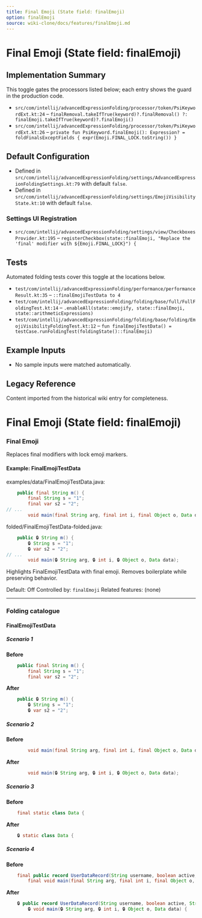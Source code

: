 ```yaml
---
title: Final Emoji (State field: finalEmoji)
option: finalEmoji
source: wiki-clone/docs/features/finalEmoji.md
---
```

# Final Emoji (State field: finalEmoji)

## Implementation Summary

This toggle gates the processors listed below; each entry shows the guard in the production code.

- `src/com/intellij/advancedExpressionFolding/processor/token/PsiKeywordExt.kt:24` – `finalRemoval.takeIfTrue(keyword)?.finalRemoval() ?: finalEmoji.takeIfTrue(keyword)?.finalEmoji()`
- `src/com/intellij/advancedExpressionFolding/processor/token/PsiKeywordExt.kt:26` – `private fun PsiKeyword.finalEmoji(): Expression? = foldFinalsExceptFields { expr(Emoji.FINAL_LOCK.toString()) }`

## Default Configuration

- Defined in `src/com/intellij/advancedExpressionFolding/settings/AdvancedExpressionFoldingSettings.kt:79` with default `false`.
- Defined in `src/com/intellij/advancedExpressionFolding/settings/EmojiVisibilityState.kt:10` with default `false`.

### Settings UI Registration

- `src/com/intellij/advancedExpressionFolding/settings/view/CheckboxesProvider.kt:195` – `registerCheckbox(state::finalEmoji, "Replace the 'final' modifier with ${Emoji.FINAL_LOCK}") {`

## Tests

Automated folding tests cover this toggle at the locations below.

- `test/com/intellij/advancedExpressionFolding/performance/performanceResult.kt:35` – `::finalEmojiTestData to 4`
- `test/com/intellij/advancedExpressionFolding/folding/base/full/FullFoldingTest.kt:14` – `.enableAll(state::emojify, state::finalEmoji, state::arithmeticExpressions)`
- `test/com/intellij/advancedExpressionFolding/folding/base/folding/EmojiVisibilityFoldingTest.kt:12` – `fun finalEmojiTestData() = testCase.runFoldingTest(foldingState()::finalEmoji)`

## Example Inputs

- No sample inputs were matched automatically.

## Legacy Reference

Content imported from the historical wiki entry for completeness.

# Final Emoji (State field: finalEmoji)

### Final Emoji
Replaces final modifiers with lock emoji markers.

#### Example: FinalEmojiTestData

examples/data/FinalEmojiTestData.java:
```java
    public final String m() {
        final String s = "1";
        final var s2 = "2";
// ...
        void main(final String arg, final int i, final Object o, Data data);
```

folded/FinalEmojiTestData-folded.java:
```java
    public 🔒 String m() {
        🔒 String s = "1";
        🔒 var s2 = "2";
// ...
        void main(🔒 String arg, 🔒 int i, 🔒 Object o, Data data);
```

Highlights FinalEmojiTestData with final emoji.
Removes boilerplate while preserving behavior.

Default: Off
Controlled by: `finalEmoji`
Related features: (none)

---
### Folding catalogue

#### FinalEmojiTestData

##### Scenario 1

**Before**
```java
    public final String m() {
        final String s = "1";
        final var s2 = "2";
```

**After**
```java
    public 🔒 String m() {
        🔒 String s = "1";
        🔒 var s2 = "2";
```


##### Scenario 2

**Before**
```java
        void main(final String arg, final int i, final Object o, Data data);
```

**After**
```java
        void main(🔒 String arg, 🔒 int i, 🔒 Object o, Data data);
```


##### Scenario 3

**Before**
```java
    final static class Data {
```

**After**
```java
    🔒 static class Data {
```


##### Scenario 4

**Before**
```java
    final public record UserDataRecord(String username, boolean active, String userIdentifier) {
        final void main(final String arg, final int i, final Object o, Data data) {
```

**After**
```java
    🔒 public record UserDataRecord(String username, boolean active, String userIdentifier) {
        🔒 void main(🔒 String arg, 🔒 int i, 🔒 Object o, Data data) {
```
